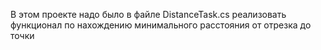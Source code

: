 В этом проекте надо было в файле DistanceTask.cs реализовать функционал по нахождению минимального расстояния от отрезка до точки
